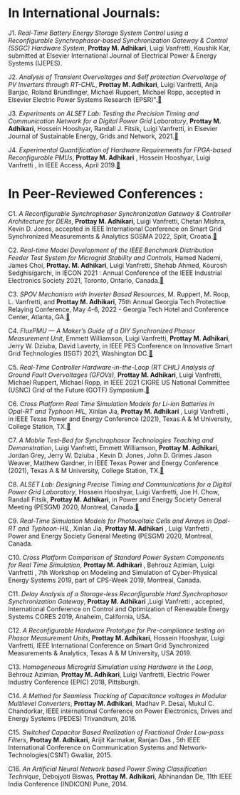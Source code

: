 
In International Journals:
==

J1. _Real-Time Battery Energy Storage System Control using a Reconfigurable Synchrophasor-based Synchronization Gateway & Control (SSGC) Hardware System_, **Prottay M. Adhikari**, Luigi Vanfretti, Koushik Kar, submitted at Elsevier International Journal of Electrical Power & Energy Systems (IJEPES). 

J2. _Analysis of Transient Overvoltages and Self protection Overvoltage of PV Inverters through RT-CHIL_, **Prottay M. Adhikari**, Luigi Vanfretti, Anja Banjac, Roland Bründlinger, Michael Ruppert, Michael Ropp, accepted in Elsevier Electric Power Systems Research (EPSR)".[📄](https://drive.google.com/file/d/14gbbeRBvGu9xIkxmqbotNrtp-HyYq3Ju/view?usp=sharing)

J3. _Experiments on ALSET Lab: Testing the Precision Timing and Communication Network for a Digital Power Grid Laboratory_, **Prottay M. Adhikari**, Hossein Hooshyar, Randall J. Fitsik,  Luigi Vanfretti, in Elsevier Journal of Sustainable Energy, Grids and Network, 2021.[📄](https://drive.google.com/file/d/1gOxkQB3YLUv6naXgNeEMDSO2mzLnnrfs/view)

J4. _Experimental Quantification of Hardware Requirements for FPGA-based Reconfigurable PMUs_, **Prottay M. Adhikari** , Hossein Hooshyar, Luigi Vanfretti  , in IEEE Access, April 2019.[📄](https://ieeexplore.ieee.org/stamp/stamp.jsp?tp=&arnumber=8693773)




In Peer-Reviewed Conferences :
==

C1. _A Reconfigurable Synchrophasor Synchronization Gateway & Controller Architecture for DERs_, **Prottay M. Adhikari**, Luigi Vanfretti, Chetan Mishra, Kevin D. Jones,  accepted in IEEE International Conference on Smart Grid Synchronized Measurements & Analytics SGSMA 2022, Split, Croatia.[📄](https://sites.ecse.rpi.edu/~vanfrl/documents/publications/conference/2022/CP210_Prottay_WACS_SGSMA_2022.pdf)

C2. _Real-time Model Development of the IEEE Benchmark Distribution Feeder Test System for Microgrid Stability and Controls_, Hamed Nademi, James Choi, **Prottay. M. Adhikari**, Luigi Vanfretti, Shehab Ahmed, Kourosh Sedghisigarchi,  in IECON 2021 : Annual Conference of the IEEE Industrial Electronics Society 2021, Toronto, Ontario, Canada.[📄](https://sites.ecse.rpi.edu/~vanfrl/documents/publications/conference/2021/CP196_HN_RT_IEEE_MicrogridModel.pdf)

C3. _SPOV Mechanism with Inverter Based Resources_, M. Ruppert, M. Roop, L. Vanfretti, and **Prottay M. Adhikari**, 75th Annual Georgia Tech Protective Relaying Conference, May 4-6, 2022 - Georgia Tech Hotel and Conference Center, Atlanta, GA.[📄](https://sites.ecse.rpi.edu/~vanfrl/documents/publications/conference/2022/CP214_Ruppert_SPOV_Inverter.pdf)

C4. _FluxPMU — A Maker’s Guide of a DIY Synchronized Phasor Measurement Unit_, Emmett Williamson, Luigi Vanfretti, **Prottay M. Adhikari**, Jerry W. Dziuba,  David Laverty, in IEEE PES Conference on Innovative Smart Grid Technologies (ISGT) 2021, Washington DC.[📄](https://ecse.rpi.edu/~vanfrl/documents/publications/conference/2021/CP181_ISGT_fluxPMU.pdf) 

C5. _Real-Time Controller Hardware-in-the-Loop (RT CHIL) Analysis of Ground Fault Overvoltages (GFOVs)_, **Prottay M. Adhikari**, Luigi Vanfretti, Michael Ruppert, Michael Ropp, in IEEE 2021 CIGRE US National Committee (USNC) Grid of the Future (GOTF) Symposium.[📄](https://ecse.rpi.edu/~vanfrl/documents/publications/conference/2021/CP197_GFOV_CIGRE_GOTF.pdf)

C6. _Cross Platform Real Time Simulation Models for Li-ion Batteries in Opal-RT and Typhoon HIL_, Xinlan Jia, **Prottay M. Adhikari** , Luigi Vanfretti , in IEEE Texas Power and Energy Conference (2021), Texas A & M University, College Station, TX.[📄](https://ecse.rpi.edu/~vanfrl/documents/publications/conference/2021/CP183_Battery_Modeling.pdf) 

C7. _A Mobile Test-Bed for Synchrophasor Technologies Teaching and Demonstration_, Luigi Vanfretti, Emmett Williamson, **Prottay M. Adhikari**, Jordan Grey, Jerry W. Dziuba , Kevin D. Jones, John D. Grimes Jason Weaver, Matthew Gardner, in IEEE Texas Power and Energy Conference (2021), Texas A & M University, College Station, TX.[📄](https://ecse.rpi.edu/~vanfrl/documents/publications/conference/2021/CP182_DominionRack.pdf)

C8. _ALSET Lab: Designing Precise Timing and Communications for a Digital Power Grid Laboratory_, Hossein Hooshyar, Luigi Vanfretti, Joe H. Chow, Randall Fitsik, **Prottay M. Adhikari**,  in Power and Energy Society General Meeting (PESGM) 2020, Montreal, Canada.[📄](https://ecse.rpi.edu/~vanfrl/documents/publications/conference/2020/CP172_ALSET_PESGM2020_V2.pdf)

C9. _Real-Time Simulation Models for Photovoltaic Cells and Arrays in Opal-RT and Typhoon-HIL_, Xinlan Jia, **Prottay M. Adhikari** , Luigi Vanfretti , Power and Energy Society General Meeting (PESGM) 2020, Montreal, Canada.

C10. _Cross Platform Comparison of Standard Power System Components for Real Time Simulation_, **Prottay M. Adhikari** , Behrouz Azimian, Luigi Vanfretti  , 7th Workshop on Modeling and Simulation of Cyber-Physical Energy Systems 2019, part of CPS-Week 2019, Montreal, Canada.

C11. _Delay Analysis of a Storage-less Reconfigurable Hard Synchrophasor Synchronization Gateway_, **Prottay M. Adhikari** ,Luigi Vanfretti , accepted, International Conference on Control and Optimization of Renewable Energy Systems CORES 2019, Anaheim, California, USA. 

C12. _A Reconfigurable Hardware Prototype for Pre-compliance testing on Phasor Measurement Units_, **Prottay M. Adhikari**, Hossein Hooshyar, Luigi Vanfretti, IEEE International Conference on Smart Grid Synchronized Measurements & Analytics, Texas A & M University, USA 2019. 

C13. _Homogeneous Microgrid Simulation using Hardware in the Loop_,  Behrouz Azimian, **Prottay M. Adhikari**, Luigi Vanfretti, Electric Power Industry Conference (EPIC) 2018, Pittsburgh. 

C14. _A Method for Seamless Tracking of Capacitance voltages in Modular Multilevel Converters_, **Prottay M. Adhikari**, Madhav P. Desai, Mukul C. Chandorkar, IEEE international Conference on Power Electronics, Drives and Energy Systems  (PEDES) Trivandrum, 2016.

C15. _Switched Capacitor Based Realization of Fractional Order Low-pass Filters_, **Prottay M. Adhikari**, Arijit Karmakar, Ranjan Das , 5th IEEE International Conference on Communication Systems and Network-Technologies(CSNT) Gwaliar, 2015.

C16. _An Artificial Neural Network based Power Swing Classification Technique_, Debojyoti Biswas, **Prottay M. Adhikari**, Abhinandan De, 11th IEEE India Conference (INDICON) Pune, 2014. 
